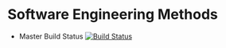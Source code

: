 # Software Engineering Methods

- Master Build Status [![Build Status](https://travis-ci.org/AaronC98/sem.svg?branch=master)](https://travis-ci.org/AaronC98/sem)